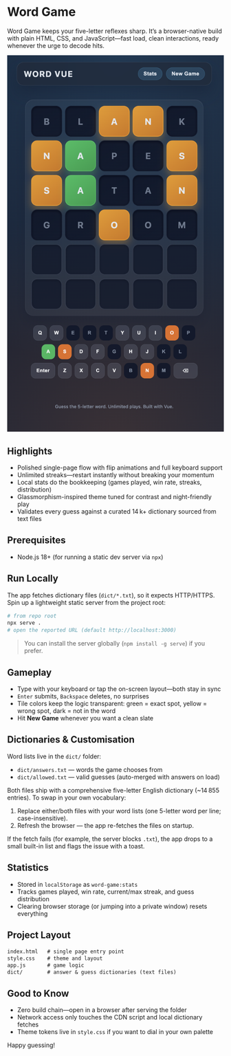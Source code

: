 # Word Game

Word Game keeps your five-letter reflexes sharp. It’s a browser-native build with plain HTML, CSS, and JavaScript—fast load, clean interactions, ready whenever the urge to decode hits.

![App preview](preview.png)

## Highlights

- Polished single-page flow with flip animations and full keyboard support
- Unlimited streaks—restart instantly without breaking your momentum
- Local stats do the bookkeeping (games played, win rate, streaks, distribution)
- Glassmorphism-inspired theme tuned for contrast and night-friendly play
- Validates every guess against a curated 14 k+ dictionary sourced from text files

## Prerequisites

- Node.js 18+ (for running a static dev server via `npx`)

## Run Locally

The app fetches dictionary files (`dict/*.txt`), so it expects HTTP/HTTPS. Spin up a lightweight static server from the project root:

```bash
# from repo root
npx serve .
# open the reported URL (default http://localhost:3000)
```

> You can install the server globally (`npm install -g serve`) if you prefer.

## Gameplay

- Type with your keyboard or tap the on-screen layout—both stay in sync
- `Enter` submits, `Backspace` deletes, no surprises
- Tile colors keep the logic transparent: green = exact spot, yellow = wrong spot, dark = not in the word
- Hit **New Game** whenever you want a clean slate

## Dictionaries & Customisation

Word lists live in the `dict/` folder:

- `dict/answers.txt` — words the game chooses from
- `dict/allowed.txt` — valid guesses (auto-merged with answers on load)

Both files ship with a comprehensive five-letter English dictionary (~14 855 entries). To swap in your own vocabulary:

1. Replace either/both files with your word lists (one 5-letter word per line; case-insensitive).
2. Refresh the browser — the app re-fetches the files on startup.

If the fetch fails (for example, the server blocks `.txt`), the app drops to a small built-in list and flags the issue with a toast.

## Statistics

- Stored in `localStorage` as `word-game:stats`
- Tracks games played, win rate, current/max streak, and guess distribution
- Clearing browser storage (or jumping into a private window) resets everything

## Project Layout

```
index.html   # single page entry point
style.css    # theme and layout
app.js       # game logic
dict/        # answer & guess dictionaries (text files)
```

## Good to Know

- Zero build chain—open in a browser after serving the folder
- Network access only touches the CDN script and local dictionary fetches
- Theme tokens live in `style.css` if you want to dial in your own palette

Happy guessing!
